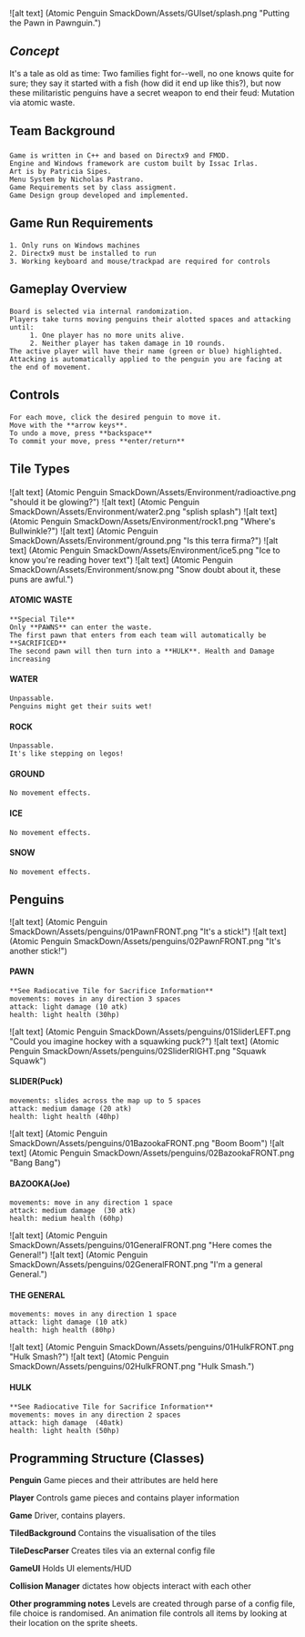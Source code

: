 ![alt text] (Atomic Penguin SmackDown/Assets/GUIset/splash.png "Putting the Pawn in Pawnguin.")


## *Concept*
It's a tale as old as time: Two families fight for--well, no one knows  quite for sure; they say it started with a fish (how did it end up like this?), but now these militaristic penguins have a secret weapon to end their feud: Mutation via atomic waste.

## Team Background
##### 
    Game is written in C++ and based on Directx9 and FMOD. 
    Engine and Windows framework are custom built by Issac Irlas.
    Art is by Patricia Sipes.
    Menu System by Nicholas Pastrano.
    Game Requirements set by class assigment.
    Game Design group developed and implemented.
    
    
## Game Run Requirements
####
    1. Only runs on Windows machines
    2. Directx9 must be installed to run
    3. Working keyboard and mouse/trackpad are required for controls

## Gameplay Overview
####
    Board is selected via internal randomization.
    Players take turns moving penguins their alotted spaces and attacking until:
         1. One player has no more units alive.
         2. Neither player has taken damage in 10 rounds.
    The active player will have their name (green or blue) highlighted.
    Attacking is automatically applied to the penguin you are facing at the end of movement.

    
## Controls
####
    For each move, click the desired penguin to move it.
    Move with the **arrow keys**.
    To undo a move, press **backspace**
    To commit your move, press **enter/return**
    
         
## Tile Types
####
![alt text] (Atomic Penguin SmackDown/Assets/Environment/radioactive.png "should it be glowing?")
![alt text] (Atomic Penguin SmackDown/Assets/Environment/water2.png "splish splash")
![alt text] (Atomic Penguin SmackDown/Assets/Environment/rock1.png "Where's Bullwinkle?")
![alt text] (Atomic Penguin SmackDown/Assets/Environment/ground.png "Is this terra firma?")
![alt text] (Atomic Penguin SmackDown/Assets/Environment/ice5.png "Ice to know you're reading hover text")
![alt text] (Atomic Penguin SmackDown/Assets/Environment/snow.png "Snow doubt about it, these puns are awful.")


 
#### ATOMIC WASTE
    **Special Tile**
    Only **PAWNS** can enter the waste.
    The first pawn that enters from each team will automatically be **SACRIFICED**
    The second pawn will then turn into a **HULK**. Health and Damage increasing
#### WATER
    Unpassable.
    Penguins might get their suits wet!
#### ROCK
    Unpassable.
    It's like stepping on legos!
#### GROUND
    No movement effects.
#### ICE
    No movement effects.
#### SNOW
    No movement effects.

    
## Penguins
![alt text] (Atomic Penguin SmackDown/Assets/penguins/01PawnFRONT.png "It's a stick!") 
![alt text] (Atomic Penguin SmackDown/Assets/penguins/02PawnFRONT.png "It's another stick!")
#### PAWN
    **See Radiocative Tile for Sacrifice Information**
    movements: moves in any direction 3 spaces
    attack: light damage (10 atk)
    health: light health (30hp)


![alt text] (Atomic Penguin SmackDown/Assets/penguins/01SliderLEFT.png "Could you imagine hockey with a squawking puck?")
![alt text] (Atomic Penguin SmackDown/Assets/penguins/02SliderRIGHT.png "Squawk Squawk")
#### SLIDER(Puck)
    movements: slides across the map up to 5 spaces
    attack: medium damage (20 atk)
    health: light health (40hp)
    
![alt text] (Atomic Penguin SmackDown/Assets/penguins/01BazookaFRONT.png "Boom Boom")
![alt text] (Atomic Penguin SmackDown/Assets/penguins/02BazookaFRONT.png "Bang Bang")
#### BAZOOKA(Joe)
    movements: move in any direction 1 space
    attack: medium damage  (30 atk)
    health: medium health (60hp)
 
![alt text] (Atomic Penguin SmackDown/Assets/penguins/01GeneralFRONT.png "Here comes the General!")
![alt text] (Atomic Penguin SmackDown/Assets/penguins/02GeneralFRONT.png "I'm a general General.")
#### THE GENERAL
    movements: moves in any direction 1 space
    attack: light damage (10 atk)
    health: high health (80hp)
    
![alt text] (Atomic Penguin SmackDown/Assets/penguins/01HulkFRONT.png "Hulk Smash?")
![alt text] (Atomic Penguin SmackDown/Assets/penguins/02HulkFRONT.png "Hulk Smash.")
#### HULK
    **See Radiocative Tile for Sacrifice Information**
    movements: moves in any direction 2 spaces
    attack: high damage  (40atk)
    health: light health (50hp)




## Programming Structure (Classes)
**Penguin**
    Game pieces and their attributes are held here
    
**Player**
    Controls game pieces and contains player information

**Game**
    Driver, contains players.

**TiledBackground**
    Contains the visualisation of the tiles

**TileDescParser**
    Creates tiles via an external config file
    
**GameUI**
    Holds UI elements/HUD
    
**Collision Manager**
    dictates how objects interact with each other
    
**Other programming notes**
    Levels are created through parse of a config file, file choice is randomised. An animation file controls all items by looking at their location on the sprite sheets.
